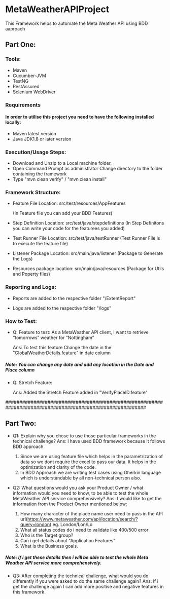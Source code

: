 # MetaWeatherAPIProject

This Framework helps to automate the Meta Weather API using BDD aaproach


## Part One: 

### Tools:
 
 * Maven
 * Cucumber-JVM
 * TestNG
 * RestAssured
 * Selenium WebDriver


### Requirements
#### In order to utilise this project you need to have the following installed locally:

  * Maven latest version
  * Java JDK1.8 or later version


### Execution/Usage Steps:

 * Download and Unzip to a Local machine folder.
 * Open Command Prompt as administrator Change directory to the folder containing the framework
 * Type "mvn clean verify" / "mvn clean install"


### Framework Structure:

* Feature File Location: src/test/resources/AppFeatures

	(In Feature file you can add your BDD Features)

* Step Definition Location: src/test/java/stepdefinitions
	(In Step Definitons you can write your code for the featurees you added)

* Test Runner File Location: src/test/java/testRunner
	(Test Runner File is to execute the feature file)

* Listener Package Location: src/main/java/listener
	(Package to Generate the Logs)

* Resources package location: src/main/java/resources
	(Package for Utils and Poperty files)


### Reporting and Logs: 

* Reports are added to the respective folder "/ExtentReport"

* Logs are added to the respective folder "/logs"



### How to Test:

* Q: Feature to test: As a MetaWeather API client, I want to retrieve “tomorrows” weather for “Nottingham”

	Ans: To test this feature Change the date in the "GlobalWeatherDetails.feature" in date column

##### Note: You can change any date and add any location in the Date and Place column 


* Q: Stretch Feature:

	Ans: Added the Stretch Feature added in "VerifyPlaceID.feature"





##########################################################################################################



## Part Two:

* Q1: Explain why you chose to use those particular frameworks in the technical challenge?
  Ans: I have used BDD framework because it follows BDD approach. 

	1. Since we are using feature file which helps in the parametrization of data so we dont require the excel to pass our data.
	   It helps in the optimization and clarity of the code.
	2. In BDD Approach we are writing test cases using Gherkin language which is understandable by all non-technical person also.





* Q2: What questions would you ask your Product Owner / what information would you need to know, to be able to test the whole MetaWeather API service comprehensively?
  Ans: I would like to get the information from the Product Owner mentioned below:

	1. How many character of the place name user need to pass in the API url(https://www.metaweather.com/api/location/search/?query=london)
	eg. London/Lon/Lo
	2. What all status codes do i need to validate like 400/500 error
	3. Who is the Target group?
	4. Can i get details about "Application Features"
	5. What is the Business goals.

##### Note: If i get these details then i will be able to test the whole Meta Weather API service more comprehensively.




* Q3: After completing the technical challenge, what would you do differently if you were asked to do the same challenge again?
  Ans: If i get the challenge again I can add more positive and negative features in this framework.


